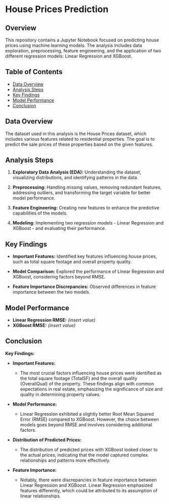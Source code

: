 # House Prices Prediction

## Overview

This repository contains a Jupyter Notebook focused on predicting house prices using machine learning models. The analysis includes data exploration, preprocessing, feature engineering, and the application of two different regression models: Linear Regression and XGBoost.

## Table of Contents

- [Data Overview](#data-overview)
- [Analysis Steps](#analysis-steps)
- [Key Findings](#key-findings)
- [Model Performance](#model-performance)
- [Conclusion](#conclusion)
  
## Data Overview

The dataset used in this analysis is the House Prices dataset, which includes various features related to residential properties. The goal is to predict the sale prices of these properties based on the given features.

## Analysis Steps

1. **Exploratory Data Analysis (EDA):** Understanding the dataset, visualizing distributions, and identifying patterns in the data.

2. **Preprocessing:** Handling missing values, removing redundant features, addressing outliers, and transforming the target variable for better model performance.

3. **Feature Engineering:** Creating new features to enhance the predictive capabilities of the models.

4. **Modeling:** Implementing two regression models - Linear Regression and XGBoost - and evaluating their performance.

## Key Findings

- **Important Features:** Identified key features influencing house prices, such as total square footage and overall property quality.

- **Model Comparison:** Explored the performance of Linear Regression and XGBoost, considering factors beyond RMSE.

- **Feature Importance Discrepancies:** Observed differences in feature importance between the two models.

## Model Performance

- **Linear Regression RMSE:** _(insert value)_
- **XGBoost RMSE:** _(insert value)_

## Conclusion

**Key Findings:**

* **Important Features:**

    * The most crucial factors influencing house prices were identified as the total square footage (TotalSF) and the overall quality (OverallQual) of the property. These findings align with common expectations in real estate, emphasizing the significance of size and quality in determining property values.
    
* **Model Performance:**

    * Linear Regression exhibited a slightly better Root Mean Squared Error (RMSE) compared to XGBoost. However, the choice between models goes beyond RMSE and involves considering additional factors.

* **Distribution of Predicted Prices:**

    * The distribution of predicted prices with XGBoost looked closer to the actual prices, indicating that the model captured complex relationships and patterns more effectively.

* **Feature Importance:**

    * Notably, there were discrepancies in feature importance between Linear Regression and XGBoost. Linear Regression emphasized features differently, which could be attributed to its assumption of linear relationships.
